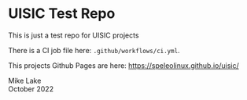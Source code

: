 # UISIC Test Repo

This is just a test repo for UISIC projects

There is a CI job file here: `.github/workflows/ci.yml`.

This projects Github Pages are here: <https://speleolinux.github.io/uisic/> 

Mike Lake    
October 2022

